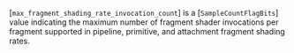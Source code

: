 [`max_fragment_shading_rate_invocation_count`] is a
[`SampleCountFlagBits`] value indicating the maximum number of
fragment shader invocations per fragment supported in pipeline,
primitive, and attachment fragment shading rates.